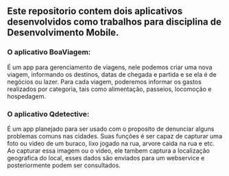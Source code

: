 ## Este repositorio contem dois aplicativos desenvolvidos como trabalhos para disciplina de Desenvolvimento Mobile.
### O aplicativo BoaViagem: 
É um app para gerenciamento de viagens, nele podemos criar uma nova viagem, informando os destinos, datas de chegada e partida e se ela é de negócios ou lazer. Para cada viagem, poderemos informar os gastos realizados por categoria, tais como alimentação, passeios, locomoção e hospedagem.
### O aplicativo Qdetective:
É um app planejado para ser usado com o proposito de denunciar alguns problemas comuns nas cidades. Suas funções é ser capaz de capturar uma foto ou video de um buraco, lixo jogado na rua, arvore caida na rua e etc. Ao capturar essa imagem ou o video, ele tambem captura a localização geografica do local, esses dados são enviados para um webservice e posteriormente podem ser consultados.
